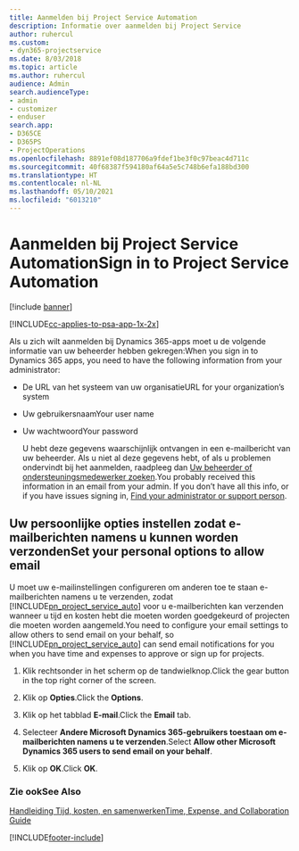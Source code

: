 ```yaml
---
title: Aanmelden bij Project Service Automation
description: Informatie over aanmelden bij Project Service
author: ruhercul
ms.custom:
- dyn365-projectservice
ms.date: 8/03/2018
ms.topic: article
ms.author: ruhercul
audience: Admin
search.audienceType:
- admin
- customizer
- enduser
search.app:
- D365CE
- D365PS
- ProjectOperations
ms.openlocfilehash: 8891ef08d187706a9fdef1be3f0c97beac4d711c
ms.sourcegitcommit: 40f68387f594180af64a5e5c748b6efa188bd300
ms.translationtype: HT
ms.contentlocale: nl-NL
ms.lasthandoff: 05/10/2021
ms.locfileid: "6013210"
---
```

# <a name="sign-in-to-project-service-automation"></a><span data-ttu-id="af846-103">Aanmelden bij Project Service Automation</span><span class="sxs-lookup"><span data-stu-id="af846-103">Sign in to Project Service Automation</span></span>

[!include [banner](../includes/psa-now-project-operations.md)]

[!INCLUDE[cc-applies-to-psa-app-1x-2x](../includes/cc-applies-to-psa-app-1x-2x.md)]

<span data-ttu-id="af846-104">Als u zich wilt aanmelden bij Dynamics 365-apps moet u de volgende informatie van uw beheerder hebben gekregen:</span><span class="sxs-lookup"><span data-stu-id="af846-104">When you sign in to Dynamics 365 apps, you need to have the following information from your administrator:</span></span>  
  
- <span data-ttu-id="af846-105">De URL van het systeem van uw organisatie</span><span class="sxs-lookup"><span data-stu-id="af846-105">URL for your organization’s system</span></span>  
  
- <span data-ttu-id="af846-106">Uw gebruikersnaam</span><span class="sxs-lookup"><span data-stu-id="af846-106">Your user name</span></span>  
  
- <span data-ttu-id="af846-107">Uw wachtwoord</span><span class="sxs-lookup"><span data-stu-id="af846-107">Your password</span></span>  
  
  <span data-ttu-id="af846-108">U hebt deze gegevens waarschijnlijk ontvangen in een e-mailbericht van uw beheerder. Als u niet al deze gegevens hebt, of als u problemen ondervindt bij het aanmelden, raadpleeg dan [Uw beheerder of ondersteuningsmedewerker zoeken](/dynamics365/customerengagement/on-premises/basics/find-administrator-support).</span><span class="sxs-lookup"><span data-stu-id="af846-108">You probably received this information in an email from your admin. If you don’t have all this info, or if you have issues signing in, [Find your administrator or support person](/dynamics365/customerengagement/on-premises/basics/find-administrator-support).</span></span>  
  
## <a name="set-your-personal-options-to-allow-email"></a><span data-ttu-id="af846-109">Uw persoonlijke opties instellen zodat e-mailberichten namens u kunnen worden verzonden</span><span class="sxs-lookup"><span data-stu-id="af846-109">Set your personal options to allow email</span></span>  
 <span data-ttu-id="af846-110">U moet uw e-mailinstellingen configureren om anderen toe te staan e-mailberichten namens u te verzenden, zodat [!INCLUDE[pn_project_service_auto](../includes/pn-project-service-auto.md)] voor u e-mailberichten kan verzenden wanneer u tijd en kosten hebt die moeten worden goedgekeurd of projecten die moeten worden aangemeld.</span><span class="sxs-lookup"><span data-stu-id="af846-110">You need to configure your email settings to allow others to send email on your behalf, so [!INCLUDE[pn_project_service_auto](../includes/pn-project-service-auto.md)] can send email notifications for you when you have time and expenses to approve or sign up for projects.</span></span>  
  
1.  <span data-ttu-id="af846-111">Klik rechtsonder in het scherm op de tandwielknop.</span><span class="sxs-lookup"><span data-stu-id="af846-111">Click the gear button in the top right corner of the screen.</span></span>  
  
2.  <span data-ttu-id="af846-112">Klik op **Opties**.</span><span class="sxs-lookup"><span data-stu-id="af846-112">Click the **Options**.</span></span>  
  
3.  <span data-ttu-id="af846-113">Klik op het tabblad **E-mail**.</span><span class="sxs-lookup"><span data-stu-id="af846-113">Click the **Email** tab.</span></span>  
  
4.  <span data-ttu-id="af846-114">Selecteer **Andere Microsoft Dynamics 365-gebruikers toestaan om e-mailberichten namens u te verzenden**.</span><span class="sxs-lookup"><span data-stu-id="af846-114">Select **Allow other Microsoft Dynamics 365 users to send email on your behalf**.</span></span>  
  
5.  <span data-ttu-id="af846-115">Klik op **OK**.</span><span class="sxs-lookup"><span data-stu-id="af846-115">Click **OK**.</span></span>  
  
### <a name="see-also"></a><span data-ttu-id="af846-116">Zie ook</span><span class="sxs-lookup"><span data-stu-id="af846-116">See Also</span></span>  
 [<span data-ttu-id="af846-117">Handleiding Tijd, kosten, en samenwerken</span><span class="sxs-lookup"><span data-stu-id="af846-117">Time, Expense, and Collaboration Guide</span></span>](../psa/time-expense-collaboration-guide.md)


[!INCLUDE[footer-include](../includes/footer-banner.md)]